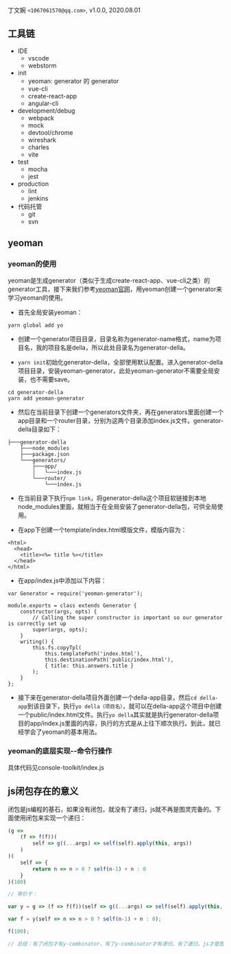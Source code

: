 丁文婉 `<1067061570@qq.com>`, v1.0.0,  2020.08.01

## 工具链

- IDE
    - vscode
    - webstorm
- init
    - yeoman: generator 的 generator
    - vue-cli
    - create-react-app
    - angular-cli
- development/debug
    - webpack
    - mock
    - devtool/chrome
    - wireshark
    - charles
    - vite
- test
    - mocha
    - jest
- production
    - lint
    - jenkins
- 代码托管
    - git
    - svn
    
## yeoman

### yeoman的使用

yeoman是生成generator（类似于生成create-react-app、vue-cli之类）的generator工具，接下来我们参考[yeoman官网](https://yeoman.io/authoring/index.html)，用yeoman创建一个generator来学习yeoman的使用。

- 首先全局安装yeoman：

```
yarn global add yo
```

- 创建一个generator项目目录，目录名称为generator-name格式，name为项目名，我的项目名是della，所以此处目录名为generator-della。

- `yarn init`初始化generator-della，全部使用默认配置。进入generator-della项目目录，安装yeoman-generator，此处yeoman-generator不需要全局安装，也不需要save。

```
cd generator-della
yarn add yeoman-generator
```

- 然后在当前目录下创建一个generators文件夹，再在generators里面创建一个app目录和一个router目录，分别为这两个目录添加index.js文件。generator-della目录如下：

```
├───generator-della
    ├───node_modules
    ├───package.json
    └───generators/
        ├───app/
        │   └───index.js
        └───router/
            └───index.js
```

- 在当前目录下执行`npm link`，将generator-della这个项目软链接到本地node_modules里面，就相当于在全局安装了generator-della包，可供全局使用。

- 在app下创建一个template/index.html模版文件，模版内容为：

```
<html>
  <head>
    <title><%= title %></title>
  </head>
</html>
```

- 在app/index.js中添加以下内容：

```
var Generator = require('yeoman-generator');

module.exports = class extends Generator {
    constructor(args, opts) {
        // Calling the super constructor is important so our generator is correctly set up
        super(args, opts);
    }
    writing() {
        this.fs.copyTpl(
            this.templatePath('index.html'),
            this.destinationPath('public/index.html'),
            { title: this.answers.title }
        );
    }
};
```

- 接下来在generator-della项目外面创建一个della-app目录，然后`cd della-app`到该目录下，执行`yo della（项目名）`，就可以在della-app这个项目中创建一个public/index.html文件。执行`yo della`其实就是执行generator-della项目的app/index.js里面的内容，执行的方式是从上往下顺次执行。到此，就已经学会了yeoman的基本用法。

### yeoman的底层实现--命令行操作
具体代码见console-toolkit/index.js

## js闭包存在的意义

闭包是js编程的基石，如果没有闭包，就没有了递归，js就不再是图灵完备的。下面使用闭包来实现一个递归：

```javascript
(g => 
    (f => f(f))(
        self => g((...args) => self(self).apply(this, args))
    )
)(
    self => {
        return n => n > 0 ? self(n-1) + n : 0
    }
)(100)

// 等价于：

var y = g => (f => f(f))(self => g((...args) => self(self).apply(this, args))); // y-combinator

var f = y(self => n => n > 0 ? self(n-1) + n : 0);

f(100);

// 总结：有了闭包才有y-combinator，有了y-combinator才有递归，有了递归，js才是图灵完备的

```




